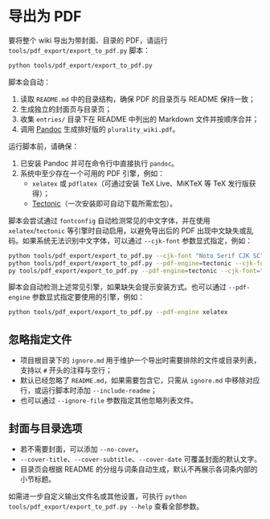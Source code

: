 # 导出为 PDF

要将整个 wiki 导出为带封面、目录的 PDF，请运行 `tools/pdf_export/export_to_pdf.py` 脚本：

```bash
python tools/pdf_export/export_to_pdf.py
```

脚本会自动：

1. 读取 `README.md` 中的目录结构，确保 PDF 的目录页与 README 保持一致；
2. 生成独立的封面页与目录页；
3. 收集 `entries/` 目录下在 README 中列出的 Markdown 文件并按顺序合并；
4. 调用 [Pandoc](https://pandoc.org/) 生成排好版的 `plurality_wiki.pdf`。

运行脚本前，请确保：

1. 已安装 Pandoc 并可在命令行中直接执行 `pandoc`。
2. 系统中至少存在一个可用的 PDF 引擎，例如：
   - `xelatex` 或 `pdflatex`（可通过安装 TeX Live、MiKTeX 等 TeX 发行版获得）；
   - [Tectonic](https://tectonic-typesetting.github.io/)（一次安装即可自动下载所需宏包）。

脚本会尝试通过 `fontconfig` 自动检测常见的中文字体，并在使用 `xelatex`/`tectonic` 等引擎时自动启用，以避免导出后的 PDF 出现中文缺失或乱码。如果系统无法识别中文字体，可以通过 `--cjk-font` 参数显式指定，例如：

```bash
python tools/pdf_export/export_to_pdf.py --cjk-font "Noto Serif CJK SC"
python tools/pdf_export/export_to_pdf.py --pdf-engine=tectonic --cjk-font="Microsoft YaHei" # Windows
py tools/pdf_export/export_to_pdf.py --pdf-engine=tectonic --cjk-font="Microsoft YaHei"
```

脚本会自动检测上述常见引擎，如果缺失会提示安装方式。也可以通过 `--pdf-engine` 参数显式指定要使用的引擎，例如：

```bash
python tools/pdf_export/export_to_pdf.py --pdf-engine xelatex
```

## 忽略指定文件

- 项目根目录下的 `ignore.md` 用于维护一个导出时需要排除的文件或目录列表，支持以 `#` 开头的注释与空行；
- 默认已经忽略了 `README.md`，如果需要包含它，只需从 `ignore.md` 中移除对应行，或运行脚本时添加 `--include-readme`；
- 也可以通过 `--ignore-file` 参数指定其他忽略列表文件。

## 封面与目录选项

- 若不需要封面，可以添加 `--no-cover`。
- `--cover-title`、`--cover-subtitle`、`--cover-date` 可覆盖封面的默认文字。
- 目录页会根据 README 的分组与词条自动生成，默认不再展示各词条内部的小节标题。

如需进一步自定义输出文件名或其他设置，可执行 `python tools/pdf_export/export_to_pdf.py --help` 查看全部参数。
